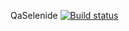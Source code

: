 QaSelenide 
[![Build status](https://ci.appveyor.com/api/projects/status/nlhjc149m61mo5dw?svg=true)](https://ci.appveyor.com/project/GreeceNut/qaselenide)
